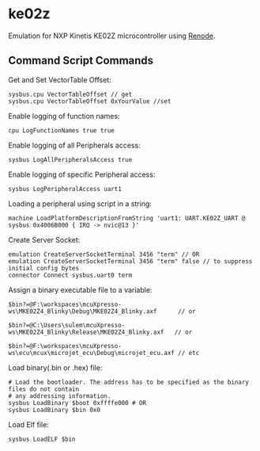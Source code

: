 # ke02z
Emulation for NXP Kinetis KE02Z microcontroller using [Renode](https://github.com/sulemankm/renode).

## Command Script Commands
Get and Set VectorTable Offset:

    sysbus.cpu VectorTableOffset // get
    sysbus.cpu VectorTableOffset 0xYourValue //set
    
Enable logging of function names:

    cpu LogFunctionNames true true

Enable logging of all Peripherals access:

    sysbus LogAllPeripheralsAccess true

Enable logging of specific Peripheral access:

    sysbus LogPeripheralAccess uart1

Loading a peripheral using script in a string:

    machine LoadPlatformDescriptionFromString 'uart1: UART.KE02Z_UART @ sysbus 0x4006B000 { IRQ -> nvic@13 }'

Create Server Socket:

    emulation CreateServerSocketTerminal 3456 "term" // OR
    emulation CreateServerSocketTerminal 3456 "term" false // to suppress initial config bytes
    connector Connect sysbus.uart0 term

Assign a binary executable file to a variable:

    $bin?=@F:\workspaces\mcuXpresso-ws\MKE02Z4_Blinky\Debug\MKE02Z4_Blinky.axf      // or

    $bin?=@C:\Users\sulem\mcuXpresso-ws\MKE02Z4_Blinky\Release\MKE02Z4_Blinky.axf   // or

    $bin?=@F:\workspaces\mcuXpresso-ws\ecu\mcux\microjet_ecu\Debug\microjet_ecu.axf // etc

Load binary(.bin or .hex) file:

    # Load the bootloader. The address has to be specified as the binary files do not contain
    # any addressing information.
    sysbus LoadBinary $boot 0xffffe000 # OR
    sysbus LoadBinary $bin 0x0

Load Elf file:

    sysbus LoadELF $bin
